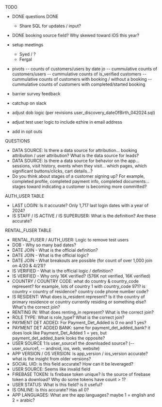 TODO
- DONE questions DONE
    - Share SQL for updates / input?
- DONE booking source field? Why skewed toward iOS this year?

- setup meetings
    - Syed / ?
    - Fergal

- pivots
    -- counts of customers/users by date jo
    -- cummulative counts of customers/users
    -- cummulative counts of is_verified customers
    -- cummulative counts of customers with booking / without a booking
    -- cummulative counts of customers with completed/started booking

- barrier survey feedback
- catchup on slack
- adjust dob logic (per revisions user_discovery_dateOfBirth_042024.sql)
- adjust test user logic to include ezhire in email address
- add in opt outs

QUESTIONS
- DATA SOURCE: Is there a data source for attribution... booking attribution / user attribution? What is the data source for leads?
- DATA SOURCE: Is there a data source for behavior on the app... sessions, visit history, events when they visit... which pages, which significant buttons/clicks, cart details...?
- Do you think about stages of a customer signing up? For example, completed profile, completed payment info, completed documents... stages toward indicating a customer is becoming more committed?

AUTH_USER TABLE
- LAST LOGIN: Is it accurate? Only 1,717 last login dates with a year of 2024?
- IS STAFF / IS ACTIVE / IS SUPERUSER: What is the definition? Are these accurate?

RENTAL_FUSER TABLE
- RENTAL_FUSER / AUTH_USER: Logic to remove test users
- DOB - Why so many bad dates?
- DATE JOIN - What is the official definition?
- DATE JOIN - What is the official logic?
- DATE JOIN - What breakouts are possible (for count of over 1,000 join on 4/20 & 4/21)?
- IS VERIFIED - What is the official logic / definition?
- IS VERIFIED - Why only 16K verified? (576K not verified, 16K verified) 
- COUNTRY / COUNTRY CODE: what do country & country_code represent? for example, lots of country 1 with country_code 971? is country = country of residence? country code phone number code?
- IS RESIDENT: What does is_resident represent? Is it the country of primary residence or country currently residing or something else? What's the correct join?
- RENTING IN: What does renting_in represent? What is the correct join?
- ROLE TYPE: What is role_type? What is the correct join?
- PAYMENT DET ADDED: For Payment_Det_Added is 0 no and 1 yes? 
- PAYMENT DET ADDED BANK: same for payment_det_added_bank? it does look like Payment_Det_Added 1 = yes, but payment_det_added_bank looks the opposite?
- USER SOURCE 1:Is user_source1 the downloaded source? (-- user_source1, -- android, ios, web, website)
- APP VERSION / OS VERSION: Is app_version / ios_version accurate? what is the insight from older versions?
- SOCIAL UID: is this field accurate? How can it be leveraged?
- USER SOURCE: Seems like invalid field
- FIREBASE TOKEN: Is firebase token unique? Is the source of firebase token a download? Why do some tokens have count > 1?
- USER STATUS: What is this field? is it useful?
- IS ONLINE: Is this accurate? Has all 0?
- APP LANGUAGES: What are the app languages? maybe 1 = english and 2 = arabic?